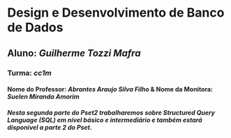 # Design e Desenvolvimento de Banco de Dados
## Aluno: *Guilherme Tozzi Mafra*  
### Turma: *cc1m*
#### Nome do Professor: *Abrantes Araujo Silva Filho* & Nome da Monitora: *Suelen Miranda Amorim*
##### Nesta segunda parte do Pset2 trabalharemos sobre *Structured Query Language (SQL)* em nível básico e intermediário e também estará disponível a parte 2 do Pset.



